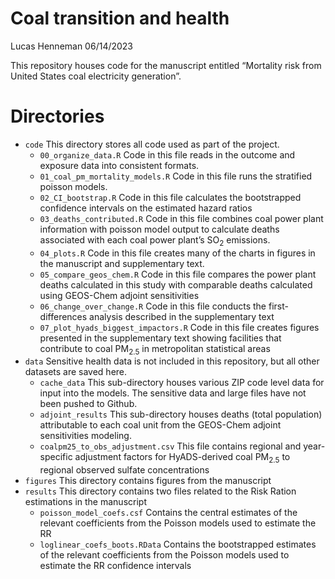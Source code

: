 Coal transition and health
================
Lucas Henneman
06/14/2023

<!-- README.md is generated from README.Rmd. Please edit that file -->
<!-- badges: start -->
<!-- badges: end -->

This repository houses code for the manuscript entitled “Mortality risk
from United States coal electricity generation”.

# Directories

- `code` This directory stores all code used as part of the project.
  - `00_organize_data.R` Code in this file reads in the outcome and
    exposure data into consistent formats.
  - `01_coal_pm_mortality_models.R` Code in this file runs the
    stratified poisson models.
  - `02_CI_bootstrap.R` Code in this file calculates the bootstrapped
    confidence intervals on the estimated hazard ratios
  - `03_deaths_contributed.R` Code in this file combines coal power
    plant information with poisson model output to calculate deaths
    associated with each coal power plant’s SO<sub>2</sub> emissions.
  - `04_plots.R` Code in this file creates many of the charts in figures
    in the manuscript and supplementary text.
  - `05_compare_geos_chem.R` Code in this file compares the power plant
    deaths calculated in this study with comparable deaths calculated
    using GEOS-Chem adjoint sensitivities
  - `06_change_over_change.R` Code in this file conducts the
    first-differences analysis described in the supplementary text
  - `07_plot_hyads_biggest_impactors.R` Code in this file creates
    figures presented in the supplementary text showing facilities that
    contribute to coal PM<sub>2.5</sub> in metropolitan statistical
    areas
- `data` Sensitive health data is not included in this repository, but
  all other datasets are saved here.
  - `cache_data` This sub-directory houses various ZIP code level data
    for input into the models. The sensitive data and large files have
    not been pushed to Github.
  - `adjoint_results` This sub-directory houses deaths (total
    population) attributable to each coal unit from the GEOS-Chem
    adjoint sensitivities modeling.
  - `coalpm25_to_obs_adjustment.csv` This file contains regional and
    year-specific adjustment factors for HyADS-derived coal
    PM<sub>2.5</sub> to regional observed sulfate concentrations
- `figures` This directory contains figures from the manuscript
- `results` This directory contains two files related to the Risk Ration
  estimations in the manuscript
  - `poisson_model_coefs.csf` Contains the central estimates of the
    relevant coefficients from the Poisson models used to estimate the
    RR
  - `loglinear_coefs_boots.RData` Contains the bootstrapped estimates of
    the relevant coefficients from the Poisson models used to estimate
    the RR confidence intervals
